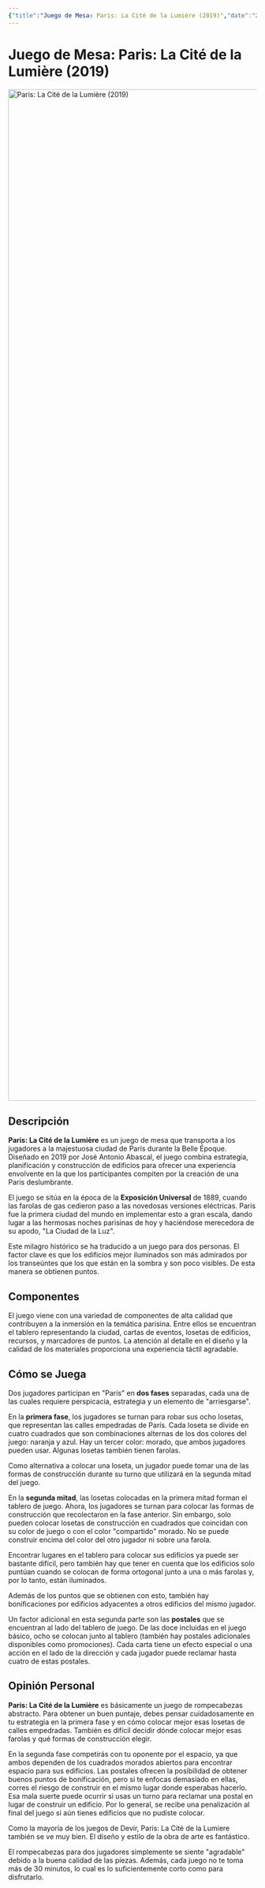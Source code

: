 ```yaml
---
{"title":"Juego de Mesa: Paris: La Cité de la Lumière (2019)","date":"2024-03-07","tags":["board-games"],"category":["[[Board games]]"],"dg-publish":true,"permalink":"/notes/paris-la-cite-de-la-lumiere-2019/","dgPassFrontmatter":true,"noteIcon":"default","created":"2025-03-14T13:22:17.926-05:00","updated":"2025-03-20T17:57:40.319-05:00"}
---
```



# Juego de Mesa: Paris: La Cité de la Lumière (2019)

<a data-flickr-embed="true" href="https://www.flickr.com/photos/200241935@N06/53573589110/" title="Paris: La Cité de la Lumière (2019)"><img src="https://live.staticflickr.com/65535/53573589110_0197663dfc_k.jpg" width="2048" height="2048" alt="Paris: La Cité de la Lumière (2019)"/></a><script async src="//embedr.flickr.com/assets/client-code.js" charset="utf-8"></script>

## Descripción 
**Paris: La Cité de la Lumière** es un juego de mesa que transporta a los jugadores a la majestuosa ciudad de París durante la Belle Époque. Diseñado en 2019 por José Antonio Abascal, el juego combina estrategia, planificación y construcción de edificios para ofrecer una experiencia envolvente en la que los participantes compiten por la creación de una Paris deslumbrante.

El juego se sitúa en la época de la **Exposición Universal** de 1889, cuando las farolas de gas cedieron paso a las novedosas versiones eléctricas. París fue la primera ciudad del mundo en implementar esto a gran escala, dando lugar a las hermosas noches parisinas de hoy y haciéndose merecedora de su apodo, "La Ciudad de la Luz".

Este milagro histórico se ha traducido a un juego para dos personas. El factor clave es que los edificios mejor iluminados son más admirados por los transeúntes que los que están en la sombra y son poco visibles. De esta manera se obtienen puntos.

## Componentes
El juego viene con una variedad de componentes de alta calidad que contribuyen a la inmersión en la temática parisina. Entre ellos se encuentran el tablero representando la ciudad, cartas de eventos, losetas de edificios, recursos, y marcadores de puntos. La atención al detalle en el diseño y la calidad de los materiales proporciona una experiencia táctil agradable.

## Cómo se Juega
Dos jugadores participan en "París" en **dos fases** separadas, cada una de las cuales requiere perspicacia, estrategia y un elemento de "arriesgarse".

En la **primera fase**, los jugadores se turnan para robar sus ocho losetas, que representan las calles empedradas de París. Cada loseta se divide en cuatro cuadrados que son combinaciones alternas de los dos colores del juego: naranja y azul. Hay un tercer color: morado, que ambos jugadores pueden usar. Algunas losetas también tienen farolas.

Como alternativa a colocar una loseta, un jugador puede tomar una de las formas de construcción durante su turno que utilizará en la segunda mitad del juego.

En la **segunda mitad**, las losetas colocadas en la primera mitad forman el tablero de juego. Ahora, los jugadores se turnan para colocar las formas de construcción que recolectaron en la fase anterior. Sin embargo, solo pueden colocar losetas de construcción en cuadrados que coincidan con su color de juego o con el color "compartido" morado. No se puede construir encima del color del otro jugador ni sobre una farola.

Encontrar lugares en el tablero para colocar sus edificios ya puede ser bastante difícil, pero también hay que tener en cuenta que los edificios solo puntúan cuando se colocan de forma ortogonal junto a una o más farolas y, por lo tanto, están iluminados.

Además de los puntos que se obtienen con esto, también hay bonificaciones por edificios adyacentes a otros edificios del mismo jugador.

Un factor adicional en esta segunda parte son las **postales** que se encuentran al lado del tablero de juego. De las doce incluidas en el juego básico, ocho se colocan junto al tablero (también hay postales adicionales disponibles como promociones). Cada carta tiene un efecto especial o una acción en el lado de la dirección y cada jugador puede reclamar hasta cuatro de estas postales.

## Opinión Personal

**Paris: La Cité de la Lumière** es básicamente un juego de rompecabezas abstracto. Para obtener un buen puntaje, debes pensar cuidadosamente en tu estrategia en la primera fase y en cómo colocar mejor esas losetas de calles empedradas. También es difícil decidir dónde colocar mejor esas farolas y qué formas de construcción elegir.

En la segunda fase competirás con tu oponente por el espacio, ya que ambos dependen de los cuadrados morados abiertos para encontrar espacio para sus edificios. Las postales ofrecen la posibilidad de obtener buenos puntos de bonificación, pero si te enfocas demasiado en ellas, corres el riesgo de construir en el mismo lugar donde esperabas hacerlo. Esa mala suerte puede ocurrir si usas un turno para reclamar una postal en lugar de construir un edificio. Por lo general, se recibe una penalización al final del juego si aún tienes edificios que no pudiste colocar.

Como la mayoría de los juegos de Devir, Paris: La Cité de la Lumiere también se ve muy bien. El diseño y estilo de la obra de arte es fantástico.

El rompecabezas para dos jugadores simplemente se siente "agradable" debido a la buena calidad de las piezas. Además, cada juego no te toma más de 30 minutos, lo cual es lo suficientemente corto como para disfrutarlo.

